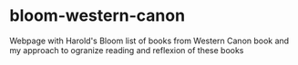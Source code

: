 # bloom-western-canon

Webpage with Harold's Bloom list of books from Western Canon book and my approach to ogranize reading and reflexion of these books 
